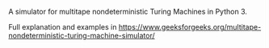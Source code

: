 A simulator for multitape nondeterministic Turing Machines in Python 3.

Full explanation and examples in https://www.geeksforgeeks.org/multitape-nondeterministic-turing-machine-simulator/
